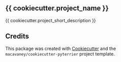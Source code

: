 ## {{ cookiecutter.project_name }}

{{ cookiecutter.project_short_description }}

## Credits

This package was created with [Cookiecutter](https://github.com/audreyr/cookiecutter) and the
`macavaney/cookiecutter-pyterrier` project template.
